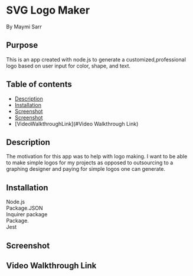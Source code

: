 # SVG Logo Maker
By Maymi Sarr


## Purpose
This is an app created with node.js to generate a customized,professional logo based on user input for color, shape, and text.
## Table of contents
- [Description](#description)
- [Installation](#installation)
- [Screenshot](#screenshot)
- [Screenshot](#screenshot)
- [VideoWalkthroughLink](#Video Walkthrough Link)


## Description
The motivation for this app was to help with logo making. I want to be able to make simple logos for my projects as opposed to outsourcing to a graphing designer and paying for simple logos one can generate.  


## Installation
<div>Node.js</div>
<div>Package.JSON</div>
<div>Inquirer package</div>
<div>Package.</div>
<div>Jest</div>




## Screenshot


## Video Walkthrough Link

